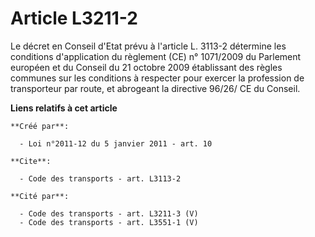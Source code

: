 # Article L3211-2

Le décret en Conseil d'Etat prévu à l'article L. 3113-2 détermine les conditions d'application du règlement (CE) n° 1071/2009
du Parlement européen et du Conseil du 21 octobre 2009 établissant des règles communes sur les conditions à respecter pour
exercer la profession de transporteur par route, et abrogeant la directive 96/26/ CE du Conseil.

**Liens relatifs à cet article**

	**Créé par**:

	  - Loi n°2011-12 du 5 janvier 2011 - art. 10

	**Cite**:

	  - Code des transports - art. L3113-2

	**Cité par**:

	  - Code des transports - art. L3211-3 (V)
	  - Code des transports - art. L3551-1 (V)
